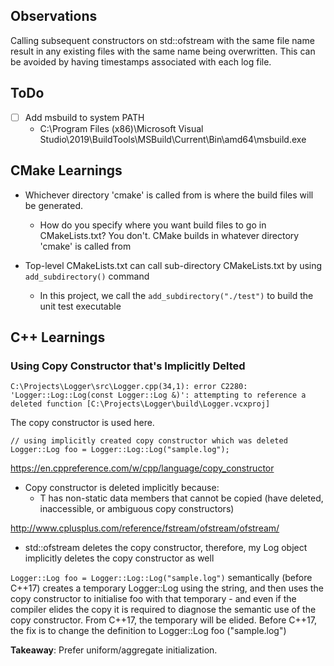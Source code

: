 ## Observations

Calling subsequent constructors on std::ofstream with the same file name result in any existing files with the same name being overwritten.  This can be avoided by having timestamps associated with each log file.

## ToDo
  - [ ] Add msbuild to system PATH
    - C:\Program Files (x86)\Microsoft Visual Studio\2019\BuildTools\MSBuild\Current\Bin\amd64\msbuild.exe

## CMake Learnings
  - Whichever directory 'cmake' is called from is where the build files will be generated.
    - How do you specify where you want build files to go in CMakeLists.txt?  You don't.  CMake builds in whatever directory 'cmake' is called from

  - Top-level CMakeLists.txt can call sub-directory CMakeLists.txt by using `add_subdirectory()` command
    - In this project, we call the `add_subdirectory("./test")` to build the unit test executable

## C++ Learnings

### Using Copy Constructor that's Implicitly Delted
```
C:\Projects\Logger\src\Logger.cpp(34,1): error C2280: 'Logger::Log::Log(const Logger::Log &)': attempting to reference a deleted function [C:\Projects\Logger\build\Logger.vcxproj]
```

The copy constructor is used here.
```
// using implicitly created copy constructor which was deleted
Logger::Log foo = Logger::Log::Log("sample.log");
```

https://en.cppreference.com/w/cpp/language/copy_constructor
  - Copy constructor is deleted implicitly because:
    - T has non-static data members that cannot be copied (have deleted, inaccessible, or ambiguous copy constructors)

http://www.cplusplus.com/reference/fstream/ofstream/ofstream/
  - std::ofstream deletes the copy constructor, therefore, my Log object implicitly deletes the copy constructor as well

`Logger::Log foo = Logger::Log::Log("sample.log")` semantically (before C++17) creates a temporary Logger::Log using the string, and then uses the copy constructor to initialise foo with that temporary - and even if the compiler elides the copy it is required to diagnose the semantic use of the copy constructor. From C++17, the temporary will be elided. Before C++17, the fix is to change the definition to Logger::Log foo ("sample.log")

**Takeaway**: Prefer uniform/aggregate initialization.
